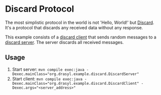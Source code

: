 # Discard Protocol

The most simplistic protocol in the world is not 'Hello, World!'
but [Discard](https://tools.ietf.org/html/rfc863). It's a protocol that discards any received data
without any response.

This example consists of a [discard client](DiscardClient.java) that sends random messages to
a [discard server](DiscardServer.java). The server discards all received messages.

## Usage

1. Start server: `mvn compile exec:java -Dexec.mainClass="org.drasyl.example.discard.DiscardServer"`
1. Start
   client: `mvn compile exec:java -Dexec.mainClass="org.drasyl.example.discard.DiscardClient" -Dexec.args="<server_address>"`
